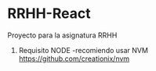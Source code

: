 # RRHH-React
Proyecto para la asignatura RRHH


1) Requisito NODE
-recomiendo usar NVM 
 https://github.com/creationix/nvm
